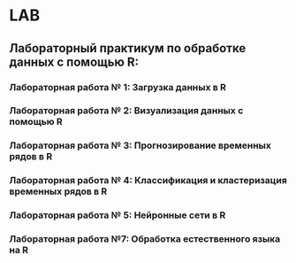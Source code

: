 # LAB

## Лабораторный практикум по обработке данных с помощью R:

### Лабораторная работа № 1: Загрузка данных в R

### Лабораторная работа № 2: Визуализация данных c помощью R

### Лабораторная работа № 3: Прогнозирование временных рядов в R

### Лабораторная работа № 4: Классификация и кластеризация временных рядов в R

### Лабораторная работа № 5: Нейронные сети в R

### Лабораторная работа №7: Обработка естественного языка на R

